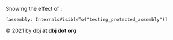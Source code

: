
Showing the effect of :
```
[assembly: InternalsVisibleTo("testing_protected_assembly")]
```

&copy; 2021 by **dbj at dbj dot org**
